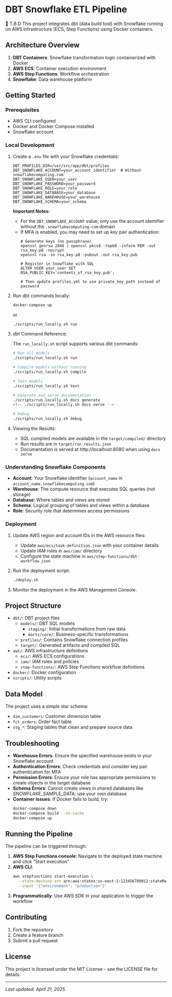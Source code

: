 # DBT Snowflake ETL Pipeline

🔸 T.B.D
This project integrates dbt (data build tool) with Snowflake running on AWS infrastructure (ECS, Step Functions) using Docker containers.

## Architecture Overview

1. **DBT Containers**: Snowflake transformation logic containerized with Docker
2. **AWS ECS**: Container execution environment
3. **AWS Step Functions**: Workflow orchestration
4. **Snowflake**: Data warehouse platform

## Getting Started

### Prerequisites

- AWS CLI configured
- Docker and Docker Compose installed
- Snowflake account

### Local Development

1. Create a `.env` file with your Snowflake credentials:
   ```
   DBT_PROFILES_DIR=/usr/src/app/dbt/profiles
   DBT_SNOWFLAKE_ACCOUNT=your_account_identifier  # Without snowflakecomputing.com
   DBT_SNOWFLAKE_USER=your_user
   DBT_SNOWFLAKE_PASSWORD=your_password
   DBT_SNOWFLAKE_ROLE=your_role
   DBT_SNOWFLAKE_DATABASE=your_database
   DBT_SNOWFLAKE_WAREHOUSE=your_warehouse
   DBT_SNOWFLAKE_SCHEMA=your_schema
   ```

   **Important Notes**:
   - For the `DBT_SNOWFLAKE_ACCOUNT` value, only use the account identifier without the `.snowflakecomputing.com` domain
   - If MFA is enabled, you may need to set up key pair authentication:
     ```
     # Generate keys (no passphrase)
     openssl genrsa 2048 | openssl pkcs8 -topk8 -inform PEM -out rsa_key.p8 -nocrypt
     openssl rsa -in rsa_key.p8 -pubout -out rsa_key.pub
     
     # Register in Snowflake with SQL
     ALTER USER your_user SET RSA_PUBLIC_KEY='contents_of_rsa_key.pub';
     
     # Then update profiles.yml to use private_key_path instead of password
     ```

2. Run dbt commands locally:
   ```bash
   docker-compose up
   ```
   or
   ```bash
   ./scripts/run_locally.sh run
   ```

3. dbt Command Reference:

   The `run_locally.sh` script supports various dbt commands:
   ```bash
   # Run all models
   ./scripts/run_locally.sh run
   
   # Compile models without running
   ./scripts/run_locally.sh compile
   
   # Test models
   ./scripts/run_locally.sh test
   
   # Generate and serve documentation
   ./scripts/run_locally.sh docs generate
   <!-- ./scripts/run_locally.sh docs serve -->
   
   # Debug
   ./scripts/run_locally.sh debug
   ```

4. Viewing the Results:
   - SQL compiled models are available in the `target/compiled/` directory
   - Run results are in `target/run_results.json`
   - Documentation is served at http://localhost:8080 when using `docs serve`

### Understanding Snowflake Components

- **Account**: Your Snowflake identifier (`account_name` in `account_name.snowflakecomputing.com`)
- **Warehouse**: The compute resource that executes SQL queries (not storage)
- **Database**: Where tables and views are stored
- **Schema**: Logical grouping of tables and views within a database
- **Role**: Security role that determines access permissions

### Deployment

1. Update AWS region and account IDs in the AWS resource files:
   - Update `aws/ecs/task-definition.json` with your container details
   - Update IAM roles in `aws/iam/` directory
   - Configure the state machine in `aws/step-functions/dbt-workflow.json`

2. Run the deployment script:
   ```bash
   ./deploy.sh
   ```

3. Monitor the deployment in the AWS Management Console.

## Project Structure

- `dbt/`: DBT project files
  - `models/`: DBT SQL models
    - `staging/`: Initial transformations from raw data
    - `marts/core/`: Business-specific transformations
  - `profiles/`: Contains Snowflake connection profiles
  - `target/`: Generated artifacts and compiled SQL
- `aws/`: AWS infrastructure definitions
  - `ecs/`: AWS ECS configurations
  - `iam/`: IAM roles and policies
  - `step-functions/`: AWS Step Functions workflow definitions
- `docker/`: Docker configuration
- `scripts/`: Utility scripts

## Data Model

The project uses a simple star schema:
- `dim_customers`: Customer dimension table
- `fct_orders`: Order fact table
- `stg_*`: Staging tables that clean and prepare source data

## Troubleshooting

- **Warehouse Errors**: Ensure the specified warehouse exists in your Snowflake account
- **Authentication Errors**: Check credentials and consider key pair authentication for MFA
- **Permission Errors**: Ensure your role has appropriate permissions to create objects in the target database
- **Schema Errors**: Cannot create views in shared databases like SNOWFLAKE_SAMPLE_DATA; use your own database
- **Container Issues**: If Docker fails to build, try:
  ```bash
  docker-compose down
  docker-compose build --no-cache
  docker-compose up
  ```

## Running the Pipeline

The pipeline can be triggered through:

1. **AWS Step Functions console**: Navigate to the deployed state machine and click "Start execution"
2. **AWS CLI**:
   ```bash
   aws stepfunctions start-execution \
     --state-machine-arn arn:aws:states:us-east-1:123456789012:stateMachine:DbtWorkflow \
     --input '{"environment": "production"}'
   ```
3. **Programmatically**: Use AWS SDK in your application to trigger the workflow

## Contributing

1. Fork the repository
2. Create a feature branch
3. Submit a pull request

## License

This project is licensed under the MIT License - see the LICENSE file for details.

---

*Last updated: April 21, 2025*

